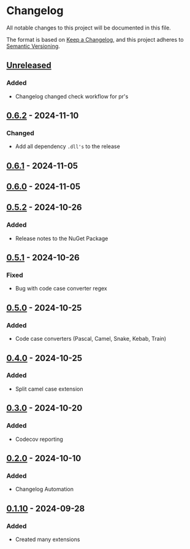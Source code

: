 # Changelog

All notable changes to this project will be documented in this file.

The format is based on [Keep a Changelog](https://keepachangelog.com/en/1.1.0/),
and this project adheres to [Semantic Versioning](https://semver.org/spec/v2.0.0.html).

## [Unreleased]

### Added

- Changelog changed check workflow for pr's

## [0.6.2] - 2024-11-10

### Changed

- Add all dependency `.dll's` to the release

## [0.6.1] - 2024-11-05

## [0.6.0] - 2024-11-05

## [0.5.2] - 2024-10-26

### Added

- Release notes to the NuGet Package

## [0.5.1] - 2024-10-26

### Fixed

- Bug with code case converter regex

## [0.5.0] - 2024-10-25

### Added

- Code case converters (Pascal, Camel, Snake, Kebab, Train)

## [0.4.0] - 2024-10-25

### Added

- Split camel case extension

## [0.3.0] - 2024-10-20

### Added

- Codecov reporting

## [0.2.0] - 2024-10-10

### Added

- Changelog Automation

## [0.1.10] - 2024-09-28

### Added

- Created many extensions

[Unreleased]: https://github.com/TJC-Tools/TJC.StringExtensions/compare/v0.6.2...HEAD

[0.6.2]: https://github.com/TJC-Tools/TJC.StringExtensions/compare/v0.6.1...v0.6.2

[0.6.1]: https://github.com/TJC-Tools/TJC.StringExtensions/compare/v0.6.0...v0.6.1

[0.6.0]: https://github.com/TJC-Tools/TJC.StringExtensions/compare/v0.5.2...v0.6.0

[0.5.2]: https://github.com/TJC-Tools/TJC.StringExtensions/compare/v0.5.1...v0.5.2

[0.5.1]: https://github.com/TJC-Tools/TJC.StringExtensions/compare/v0.5.0...v0.5.1

[0.5.0]: https://github.com/TJC-Tools/TJC.StringExtensions/compare/v0.4.0...v0.5.0

[0.4.0]: https://github.com/TJC-Tools/TJC.StringExtensions/compare/v0.3.0...v0.4.0

[0.3.0]: https://github.com/TJC-Tools/TJC.StringExtensions/compare/v0.2.0...v0.3.0

[0.2.0]: https://github.com/TJC-Tools/TJC.StringExtensions/compare/v0.1.10...v0.2.0

[0.1.10]: https://github.com/TJC-Tools/TJC.StringExtensions/releases/tag/v0.1.10
